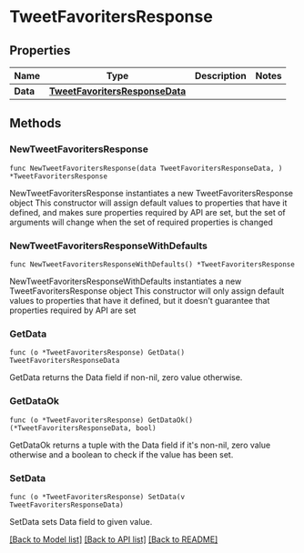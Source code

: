 # TweetFavoritersResponse

## Properties

Name | Type | Description | Notes
------------ | ------------- | ------------- | -------------
**Data** | [**TweetFavoritersResponseData**](TweetFavoritersResponseData.md) |  | 

## Methods

### NewTweetFavoritersResponse

`func NewTweetFavoritersResponse(data TweetFavoritersResponseData, ) *TweetFavoritersResponse`

NewTweetFavoritersResponse instantiates a new TweetFavoritersResponse object
This constructor will assign default values to properties that have it defined,
and makes sure properties required by API are set, but the set of arguments
will change when the set of required properties is changed

### NewTweetFavoritersResponseWithDefaults

`func NewTweetFavoritersResponseWithDefaults() *TweetFavoritersResponse`

NewTweetFavoritersResponseWithDefaults instantiates a new TweetFavoritersResponse object
This constructor will only assign default values to properties that have it defined,
but it doesn't guarantee that properties required by API are set

### GetData

`func (o *TweetFavoritersResponse) GetData() TweetFavoritersResponseData`

GetData returns the Data field if non-nil, zero value otherwise.

### GetDataOk

`func (o *TweetFavoritersResponse) GetDataOk() (*TweetFavoritersResponseData, bool)`

GetDataOk returns a tuple with the Data field if it's non-nil, zero value otherwise
and a boolean to check if the value has been set.

### SetData

`func (o *TweetFavoritersResponse) SetData(v TweetFavoritersResponseData)`

SetData sets Data field to given value.



[[Back to Model list]](../README.md#documentation-for-models) [[Back to API list]](../README.md#documentation-for-api-endpoints) [[Back to README]](../README.md)


